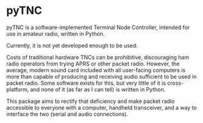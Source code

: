 pyTNC
=====

pyTNC is a software-implemented Terminal Node Controller, intended for use in amateur radio, written in Python.

Currently, it is not yet developed enough to be used.

Costs of traditional hardware TNCs can be prohibitive, discouraging ham radio operators from trying APRS or other packet radio. However, the average, modern sound card included with all user-facing computers is more than capable of producing and receiving audio sufficient to be used in packet radio. Some software exists for this, but very little of it is cross-platform, and none of it (as far as I can tell) is written in Python.

This package aims to rectify that deficiency and make packet radio accessible to everyone with a computer, handheld transceiver, and a way to interface the two (serial and audio connections).
